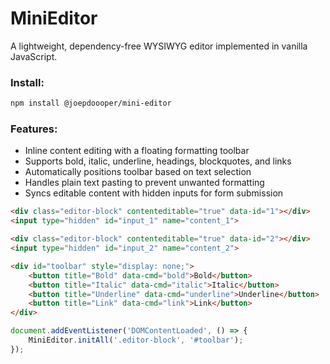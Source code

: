 # MiniEditor

A lightweight, dependency-free WYSIWYG editor implemented in vanilla JavaScript.

### Install:

```bash
npm install @joepdoooper/mini-editor
```

### Features:

- Inline content editing with a floating formatting toolbar
- Supports bold, italic, underline, headings, blockquotes, and links
- Automatically positions toolbar based on text selection
- Handles plain text pasting to prevent unwanted formatting
- Syncs editable content with hidden inputs for form submission

```html
<div class="editor-block" contenteditable="true" data-id="1"></div>
<input type="hidden" id="input_1" name="content_1">

<div class="editor-block" contenteditable="true" data-id="2"></div>
<input type="hidden" id="input_2" name="content_2">

<div id="toolbar" style="display: none;">
    <button title="Bold" data-cmd="bold">Bold</button>
    <button title="Italic" data-cmd="italic">Italic</button>
    <button title="Underline" data-cmd="underline">Underline</button>
    <button title="Link" data-cmd="link">Link</button>
</div>
```

```javascript
document.addEventListener('DOMContentLoaded', () => {
    MiniEditor.initAll('.editor-block', '#toolbar');
});
```